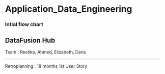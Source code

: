 # Application_Data_Engineering
### Intial flow chart 
## DataFusion Hub 
Team : Reetika, Ahmed, Elizabeth, Daria 
******
  Retroplanning : 18 months
  1st User Story
